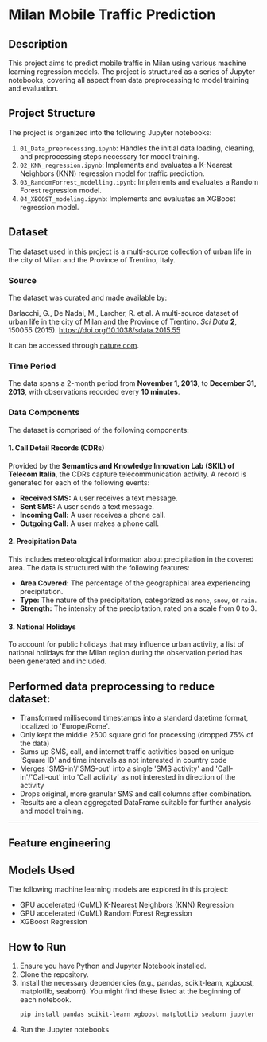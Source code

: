 # Milan Mobile Traffic Prediction

## Description

This project aims to predict mobile traffic in Milan using various machine learning regression models. The project is structured as a series of Jupyter notebooks, covering all aspect from data preprocessing to model training and evaluation.

## Project Structure

The project is organized into the following Jupyter notebooks:

1.  `01_Data_preprocessing.ipynb`: Handles the initial data loading, cleaning, and preprocessing steps necessary for model training.
2.  `02_KNN_regression.ipynb`: Implements and evaluates a K-Nearest Neighbors (KNN) regression model for traffic prediction.
3.  `03_RandomForrest_modelling.ipynb`: Implements and evaluates a Random Forest regression model.
4.  `04_XBOOST_modeling.ipynb`: Implements and evaluates an XGBoost regression model.

## Dataset

The dataset used in this project is a multi-source collection of urban life in the city of Milan and the Province of Trentino, Italy.

### Source

The dataset was curated and made available by:

Barlacchi, G., De Nadai, M., Larcher, R. et al. A multi-source dataset of urban life in the city of Milan and the Province of Trentino. *Sci Data* **2**, 150055 (2015). https://doi.org/10.1038/sdata.2015.55

It can be accessed through [nature.com](https://www.nature.com/articles/sdata201555).

### Time Period

The data spans a 2-month period from **November 1, 2013**, to **December 31, 2013**, with observations recorded every **10 minutes**.

### Data Components

The dataset is comprised of the following components:

#### 1. Call Detail Records (CDRs)

Provided by the **Semantics and Knowledge Innovation Lab (SKIL) of Telecom Italia**, the CDRs capture telecommunication activity. A record is generated for each of the following events:
* **Received SMS:** A user receives a text message.
* **Sent SMS:** A user sends a text message.
* **Incoming Call:** A user receives a phone call.
* **Outgoing Call:** A user makes a phone call.

#### 2. Precipitation Data

This includes meteorological information about precipitation in the covered area. The data is structured with the following features:
* **Area Covered:** The percentage of the geographical area experiencing precipitation.
* **Type:** The nature of the precipitation, categorized as `none`, `snow`, or `rain`.
* **Strength:** The intensity of the precipitation, rated on a scale from 0 to 3.

#### 3. National Holidays

To account for public holidays that may influence urban activity, a list of national holidays for the Milan region during the observation period has been generated and included.

## Performed data preprocessing to reduce dataset:
* Transformed millisecond timestamps into a standard datetime format, localized to 'Europe/Rome'.
* Only kept the middle 2500 square grid for processing (dropped 75% of the data) 
* Sums up SMS, call, and internet traffic activities based on unique 'Square ID' and time intervals as not interested in country code 
* Merges 'SMS-in'/'SMS-out' into a single 'SMS activity' and 'Call-in'/'Call-out' into 'Call activity' as not interested in direction of the activity
* Drops original, more granular SMS and call columns after combination.
* Results are a clean aggregated DataFrame suitable for further analysis and model training.

***



## Feature engineering 


## Models Used

The following machine learning models are explored in this project:
*   GPU accelerated (CuML) K-Nearest Neighbors (KNN) Regression
*   GPU accelerated (CuML) Random Forest Regression
*   XGBoost Regression

## How to Run

1.  Ensure you have Python and Jupyter Notebook installed.
2.  Clone the repository.
3.  Install the necessary dependencies (e.g., pandas, scikit-learn, xgboost, matplotlib, seaborn). You might find these listed at the beginning of each notebook.
    ```bash
    pip install pandas scikit-learn xgboost matplotlib seaborn jupyter
    ```
4.  Run the Jupyter notebooks 
